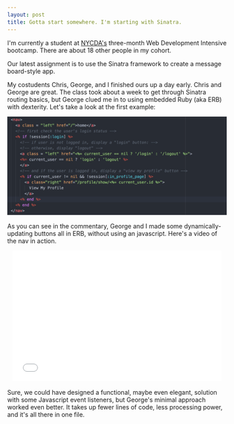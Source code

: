 ```yaml
---
layout: post
title: Gotta start somewhere. I'm starting with Sinatra.
---
```


I'm currently a student at [NYCDA's](http://nycda.com) three-month Web Development Intensive bootcamp. There are about 18 other people in my cohort.

Our latest assignment is to use the Sinatra framework to create a message board-style app.

My costudents Chris, George, and I finished ours up a day early. Chris and George are great. The class took about a week to get through Sinatra routing basics, but George clued me in to using embedded Ruby (aka ERB) with dexterity.
Let's take a look at the first example:

![msg maker nav code](/img/2017-11-21.msg-maker-nav.png "Msg Maker Nav code")

As you can see in the commentary, George and I made some dynamically-updating buttons all in ERB, without using an javascript. Here's a video of the nav in action.

<center><iframe src="/img/2017.11.21.nav.gif" width="480" height="300" frameBorder="0" class="giphy-embed" allowFullScreen></iframe></center>

Sure, we could have designed a functional, maybe even elegant, solution with some Javascript event listeners, but George's minimal approach worked even better. It takes up fewer lines of code, less processing power, and it's all there in one file.
